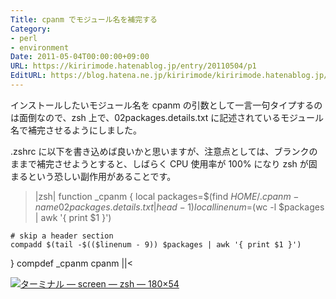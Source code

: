 ```yaml
---
Title: cpanm でモジュール名を補完する
Category:
- perl
- environment
Date: 2011-05-04T00:00:00+09:00
URL: https://kiririmode.hatenablog.jp/entry/20110504/p1
EditURL: https://blog.hatena.ne.jp/kiririmode/kiririmode.hatenablog.jp/atom/entry/8454420450078211076
---
```



インストールしたいモジュール名を cpanm の引数として一言一句タイプするのは面倒なので、zsh 上で、02packages.details.txt に記述されているモジュール名で補完させるようにしました。

.zshrc に以下を書き込めば良いかと思いますが、注意点としては、ブランクのままで補完させようとすると、しばらく CPU 使用率が 100% になり zsh が固まるという恐しい副作用があることです。

>|zsh|
function _cpanm {
    local packages=$(find $HOME/.cpanm -name 02packages.details.txt | head -1)
    local linenum=$(wc -l $packages | awk '{ print $1 }')

    # skip a header section
    compadd $(tail -$(($linenum - 9)) $packages | awk '{ print $1 }')
}
compdef _cpanm cpanm
||<
<div class="thumbnail"><a href="https://skitch.com/kiririmode/r7j68/screen-zsh-180x54"><img style="max-width:638px" src="https://img.skitch.com/20110503-dd26a93acfc1bje5529t4b8ps1.medium.jpg" alt="ターミナル &#8212; screen &#8212; zsh &#8212; 180×54" /></a><br /></div>
